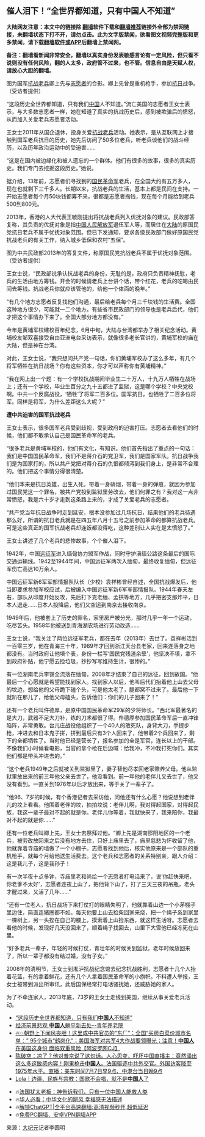  <!-- 面包屑导航 --> <h2>催人泪下！“全世界都知道，只有中国人不知道”</h2> <p class="notice"><b>大陆网友注意：本文中的链接除 <a href="https://github.com/bannedbook/fanqiang" >翻墙</a>软件下载和<a href="https://github.com/killgcd/justmysocks/blob/master/README.md">翻墙推荐</a>链接外全部为禁网链接，未翻墙状态下打不开，请勿点击。此为文字版禁闻，欲看图文视频完整版和更多禁闻，请下载<a href="https://github.com/bannedbook/fanqiang">翻墙软件或APP</a>后翻墙上禁闻网。</p><p>备注：翻墙看新闻非常安全，翻墙以真实身份发表敏感言论有一定风险，但只看不说则没有任何风险，翻的人太多，政府管不过来，也不管。信息自由是天赋人权，请放心大胆的翻墙。</b></p>  <div class="entry"> <p id="conimg">图为国军<a href="https://www.bannedbook.org/bnews/tag/%e6%8a%97%e6%88%98/" class="st_tag internal_tag" rel="tag" title="标签 抗战 下的日志">抗战</a><a href="https://www.bannedbook.org/bnews/tag/%e8%80%81%e5%85%b5/" class="st_tag internal_tag" rel="tag" title="标签 老兵 下的日志">老兵</a>卿上先与<a href="https://www.bannedbook.org/bnews/tag/%E5%BF%97%E6%84%BF%E8%80%85/" class="st_tag internal_tag" rel="tag" title="标签 志愿者 下的日志">志愿者</a>的合影。卿上先曾是重机枪手，参加<a href="https://www.bannedbook.org/bnews/tag/%E6%8A%97%E6%97%A5/" class="st_tag internal_tag" rel="tag" title="标签 抗日 下的日志">抗日</a>战争。（受访者提供）</p> <p>“这段历史全世界都知道，只有我们<span class='wp_keywordlink_affiliate'><a href="https://www.bannedbook.org/" title="中国" target="_blank">中国</a></span>人不知道。”流亡美国的志愿者王女士表示，与大多数志愿者一样，她在知道了真实的抗战历史后，感到被欺骗后的愤怒，从而加入关爱老兵志愿者活动。</p> <p>王女士2011年从国企退休，投身关爱<a href="https://www.bannedbook.org/bnews/tag/%E6%8A%97%E6%88%98%E8%80%81%E5%85%B5/" class="st_tag internal_tag" rel="tag" title="标签 抗战老兵 下的日志">抗战老兵</a>活动。她表示，是从互联网上才接触到国军老兵抗日的历史，她先后访问了50多位老兵，听老兵谈他们的战斗经历，以及历年政治运动中的受迫害……</p> <p>“这是在国内被边缘化和被人遗忘的一个群体。他们有很多的故事，很多的真实历史。我们专门去挖掘这段历史。”她说。</p> <p>据介绍，13年前，志愿者们寻找到的<a href="https://www.bannedbook.org/bnews/tag/%e5%9b%bd%e6%b0%91%e9%9d%a9%e5%91%bd%e5%86%9b/" class="st_tag internal_tag" rel="tag" title="标签 国民革命军 下的日志">国民革命军</a>老兵，在全国大约有五万多人，现在也就剩下三千多人。长期以来，抗战老兵的生活，基本上都是民间在支持。一开始志愿者每个月50块钱都筹不来，很都是志愿者掏钱，现在每个月能给到老兵500到800元。</p> <p>2013年，香港的人大代表王敏刚提出将抗战老兵列入优抚对象的建议。民政部答复称，其负责的优抚对象是指<a href="https://www.bannedbook.org/bnews/tag/%E4%B8%AD%E5%9B%BD/" class="st_tag internal_tag" rel="tag" title="标签 中国 下的日志">中国</a><span class='wp_keywordlink'><a href="https://www.bannedbook.org/forum2/topic989.html" title="“文化大革命”中的人民解放军" target="_blank">人民解放军</a></span>退伍军人等，而居住在<span class='wp_keywordlink_affiliate'><a href="https://www.bannedbook.org/" title="大陆" target="_blank">大陆</a></span>的原国民党抗日老兵不属于优抚对象范围。但已下发通知，要求各级民政部门做好原国民党抗战老兵的有关工作，纳入城乡低保和农村“五保”。</p> <p>图为中共民政部2013年的答复文件，称原国民党抗战老兵不属于优抚对象范围。（受访者提供）</p> <p>王女士说，“民政部说承认抗战老兵的身份，无耻的是，政府只负责精神抚慰，老兵的生活由地方筹钱。开会的时候请老兵上台讲个话，带个红花，老兵的吃喝由民间去筹钱。抗战老兵你就应该管他的，给他一个体面的晚年。”</p>  <p>“有几个地方志愿者反复找他们沟通，最后给老兵每个月三千块钱的生活费。全国这种地方很少，可能就一二个地方。有些省市民政部门的领导也是老兵后代，他们才把这个事情办下来了。全国大部分地方都没有。”</p> <p>今年是黄埔军校建校百年纪念，6月中旬，大陆与台湾都举办了相关纪念活动。黄埔校友邹双喜接受自由亚洲电台采访表示，就像很多老长官讲的，黄埔军校的庙在大陆，但是神在台湾。</p> <p>对此，王女士说，“我只想问共产党一句话，你们黄埔军校办了这么多年，有几个将军牺牲在抗日战场？你有这些资本，你才可以声称你有黄埔精神。”</p> <p>“我在网上出一个题：有一个学校抗战期间毕业生二十万人，十九万人牺牲在战场上；还有一个学校，毕业生百分之九十五都进了监狱，这是哪个学校？中央党校啊。中共一个反腐战役，‘牺牲’了将军二百多位。国军抗日，也牺牲了二百多位将军。同样是将军，为什么差距这么大呢？”</p> <p><strong>遭中共迫害的国军抗战老兵</strong></p> <p>王女士表示，很多国军老兵受到歧视，受到政府的迫害打压。志愿者去看他们的时候，他们都不敢承认自己是国民革命军的老兵。</p> <p>“很多老兵是黄埔军校的，他们有文化，有知识。他们首先指出了重点的一句话：我们是中国国民革命军，我们不是蒋介石的党卫军，我们是国家军队。抗日战争我们是为国家打的，所以共产党把对蒋介石的仇恨都倾泻到我们身上，是非常不合理的。他们把这个事情分得很清楚。</p> <p>“他们本来是抗日英雄，出生入死，带着一身硝烟，带着一身的弹痕，就因为参加过国民党这一个罪名，被共产党投到监狱里劳改去，他们何罪之有？我对这一点非常愤怒，我是六十岁才走到这条路上来的，才成了关爱老兵的志愿者。</p>  <p>“共产党当年抗日战争时走到延安，根本没参加过几场抗日，结果他们的老兵待遇那么好，所谓的抗日老兵就是在四五年八月十五号之前参加革命的都算抗战老兵。可是这些真正的国军抗战老兵却连饭都没得吃，这种差别让人实在是太愤怒了。”</p> <p>王女士讲述了几个老兵的悲惨故事，个个催人泪下。</p> <p>1942年，中国<a href="https://www.bannedbook.org/bnews/tag/%E8%BF%9C%E5%BE%81%E5%86%9B/" class="st_tag internal_tag" rel="tag" title="标签 远征军 下的日志">远征军</a>进入缅甸协力盟军作战，同时守护滇缅公路这条最后的国际交通运输线。1942至1944年间，中国远征军两次入缅甸，最终收复缅甸，但远征军伤亡高达10万余人。</p> <p>中国远征军新6军军部情报队队长（少校）袁祥彬曾经自述，全国抗战爆发后，他当即要求参加军校应试，后被编入中国远征军新6军军部情报队。1944年春天左右，部队从印度开始反攻，先后打下克老缅、孟拱等地方，几乎把密支那炸平，日本人退走……日本人投降后，他们又空运到南京去接收南京。</p> <p>1949年后，他被套上了历史的罪名，家里房产被分光，那时几乎一年一个运动，吃尽苦头。1958年他被送到青海湖农场进行劳动改造……</p> <p>王女士说，“我关注了两位远征军老兵，都在去年（2013年）去世了。袁祥彬活到一百零三岁，他在青海三十年，1989年才回到浙江天台县老家，回来连落身之地都没有。当时政府让他填个表，身份一栏写‘国民党残渣余孽’，他坚决不填，拿不到政府补贴，他宁愿去捡垃圾，抄抄写写维持生计，很惨的。”</p> <p>有一位湖南老兵李锡全流落在缅甸，2008年才结束了自己的远征，回到故国。“他最后一个心愿就是希望能找到家人。找到家人以后，他叫后代们抬着他上山去父母的坟边，想给他的父母跪下磕个头，可是他太老了，腿都窝不过来了。最后他一下就趴在那儿了，给他父母磕头，告诉他们：你们的儿子回来了！”</p> <p>还有一个老兵叫仵德厚，是原中国国民革命军29军的少将师长。“西北军最著名的是大刀，武器不足大刀补，练的刀术都很了得。仵德厚参加国民革命军后一直冲锋陷阵，非常勇敢。台儿庄战役他组织了一个40人的敢死队，身背大刀，手提步枪，冲进去和日本鬼子拼，拼到最后只有3个人回来了，他带着2个兵回来了，剩下的全都牺牲了。当时他已经是营长了，报名参加的全是军官，连长以上的干部。不像我们小时候看电影，当官的拿个枪在后边喊：给我冲，不冲我打死你们。其实他们都是带头冲进去的。”</p>  <p>“这个老兵1949年之后就被关到监狱里了，妻子替他尽孝回老家赡养父母。他从监狱里放出来的前三年他父亲去世了，他没看到。前一年他的老伴儿又去世了，他又没有看到。一直关到1976年以后才放出来，等于关了一辈子了。</p> <p>“他96、7岁的时候，有个香港记者去采访他，问他还有什么心愿？他说想到老伴儿的坟上看看。他围着老伴的坟，拍拍坟说：老伴儿啊，我对得起国家，对得起民族，我这一辈子最对不起的就是你。老伴儿你等着，我就快来了，我来陪你，我最对不起的就是你……”</p> <p>还有一位老兵叫卿上先，王女士去祭拜过他。“卿上先是湖南邵阳地区的一个老兵，被劳改放回来之后没有地方去住，只好上庙里去了，庙里慈悲为怀收留了他，他就靠着寺庙的墙做了一个小棚子。志愿者找到他后，核实他原来是一个部队的重机枪手，就每个月给他送生活费去。这个老兵和志愿者的关系特别亲，跟人介绍：这是我儿子，这是我孙子！</p> <p>有一次半夜十点多钟，寺庙里老和尚给一个志愿者打电话来了，说‘你赶快来吧，你老爹不太好’，志愿者连夜上山了，把他背下山了，打了三天三夜的吊瓶，老头才醒过来，又活了几年……”</p> <p>“还有一位老人，抗日战场下来打仗打的眼睛失明了，他就靠着山边一个小茅棚子里边住，简直连猪圈都不如。每天他要上山去捡柴回家来烧，把一个绳子系到家里一棵树上，另一头拴在自己的腰上，摸索着上山捡东西，就这样生活呀。志愿者去看他的时候，发现好几天没回来了，顺着绳子找回去，山里下大雪他已经冻死在山里。</p> <p>“好多老兵一辈子，年轻的时候打仗，青壮年的时候关到监狱，老年时候放回来了，所以一辈子都没有结过婚，没有子女。”</p> <p>2008年的清明节，王女士到淞沪抗战纪念馆去纪念抗战胜利，志愿者十几个人抬着花篮，有的拿着鲜花，还有几个人拿着国民革命军的小旗帜。不料遭人举报，王女士被带到派出所审讯，此后国保经常打电话骚扰她，还威胁她的家人。</p> <p>为了不牵连家人，2013年底，73岁的王女士走线到美国，继续从事关爱老兵活动。</p>  <!--<div id="taboola-mid-1"></div>--><ul class='op-related-articles' title='相关阅读'> <li><a href='https://www.bannedbook.org/bnews/cbnews/20240707/2059294.html' target='_blank'>“这段历史全世界都知道，只有我们<b>中国人</b>不知道”</a></li> <li><a href='https://www.bannedbook.org/bnews/headline/20240707/2059272.html' target='_blank'>经济前景悲观 <b>中国人</b>躺平新去处--青年养老院</a></li> <li><a href='https://www.bannedbook.org/bnews/bannedvideo/20240707/2059267.html' target='_blank'>🔥💥朝野上下闻风丧胆！这里成中共官员的“东厂”；全国“买房白菜价城市名单：” 95个城市“鹤岗化”；美国海军对共军4大作战要领曝光；注意！<b>中国人</b>在美国这身份 面临双重风险【阿波罗网CJ】</a></li> <li><a href='https://www.bannedbook.org/bnews/sohnews/20240707/2059249.html' target='_blank'>陈破空：凉了？他对普京说了这句话。人心思变，吓坏中国直播主：竟然涌出这么多这敏感内容！刚果枪击<b>中国人</b>。法国驱逐中共外交官。外国访客降至1975年水平。直播：美东时间7月7日早9点、中港台当日晚9点</a></li> <li><a href='https://www.bannedbook.org/bnews/baitai/20240707/2059186.html' target='_blank'>Lola｜边疆、民族与宗教：国歌不会唱，就不是<b>中国人</b>了</a></li> </ul> <ul class="texttj"> <li>🔥<a href="https://www.bannedbook.org/bnews/ssgc/20230219/1850782.html" target="_blank">法国犹太老板：神告诉我们，只有一位中国人能救人类</a></li> <li>🔥<a href="https://www.bannedbook.org/bnews/comments/20220220/1694796.html" target="_blank">华人必看：中华文化的飓风 幸福感无法描述</a></li> <li>🔥<a href="https://github.com/bannedbook/fanqiang/wiki/V2ray%E6%9C%BA%E5%9C%BA" target="_blank">解锁ChatGPT|全平台高速翻墙:高清视频秒开,超低延迟</a></li> <li>🔥<a href="https://github.com/bannedbook/fanqiang/wiki/%E7%A6%81%E9%97%BB%E7%BD%91%E5%AE%89%E5%8D%93%E7%BF%BB%E5%A2%99%E6%96%B0%E9%97%BBAPP" target="_blank">免费PC翻墙、安卓VPN翻墙APP</a></li> </ul><p class="src-info">来源：<span class='wp_keywordlink_affiliate'><a href="http://www.epochtimes.com/" title="大纪元" target="_blank">大纪元</a></span>记者李圆明 </p><a name='sharetosocial'></a> <div style="margin-bottom:5px;padding-bottom:5px;clear:both"> <div id="archive-pix-1" class="banner-ads"> <!-- AuctionX Display platform tag START --> <div id="27602x728x90x621x_ADSLOT1" clicktrack="%%CLICK_URL_ESC%%"></div>  <!-- AuctionX Display platform tag END --> </div> <div id="archive-pix-2" class="banner-ads"> <!-- AuctionX Display platform tag START --> <div id="27556x300x250x621x_ADSLOT1" clicktrack="%%CLICK_URL_ESC%%" style="margin:0 auto;text-align:center"></div>  <!-- AuctionX Display platform tag END --> </div> </div>  <div id="archive-pix-1" class="banner-ads"> <!-- AuctionX Display platform tag START --> <div id="27603x728x90x621x_ADSLOT1" clicktrack="%%CLICK_URL_ESC%%"></div>  <!-- AuctionX Display platform tag END --> </div> </div><!--END ENTRY--> 